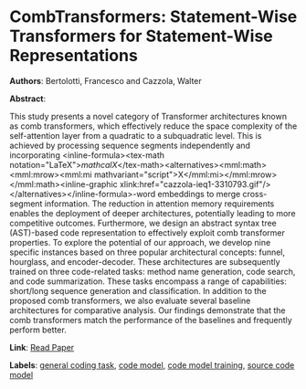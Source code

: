 # CombTransformers: Statement-Wise Transformers for Statement-Wise Representations

**Authors**: Bertolotti, Francesco and Cazzola, Walter

**Abstract**:

This study presents a novel category of Transformer architectures known as comb transformers, which effectively reduce the space complexity of the self-attention layer from a quadratic to a subquadratic level. This is achieved by processing sequence segments independently and incorporating &lt;inline-formula&gt;&lt;tex-math notation="LaTeX"&gt;$mathcal{X}$&lt;/tex-math&gt;&lt;alternatives&gt;&lt;mml:math&gt;&lt;mml:mrow&gt;&lt;mml:mi mathvariant="script"&gt;X&lt;/mml:mi&gt;&lt;/mml:mrow&gt;&lt;/mml:math&gt;&lt;inline-graphic xlink:href="cazzola-ieq1-3310793.gif"/&gt;&lt;/alternatives&gt;&lt;/inline-formula&gt;-word embeddings to merge cross-segment information. The reduction in attention memory requirements enables the deployment of deeper architectures, potentially leading to more competitive outcomes. Furthermore, we design an abstract syntax tree (AST)-based code representation to effectively exploit comb transformer properties. To explore the potential of our approach, we develop nine specific instances based on three popular architectural concepts: funnel, hourglass, and encoder-decoder. These architectures are subsequently trained on three code-related tasks: method name generation, code search, and code summarization. These tasks encompass a range of capabilities: short/long sequence generation and classification. In addition to the proposed comb transformers, we also evaluate several baseline architectures for comparative analysis. Our findings demonstrate that the comb transformers match the performance of the baselines and frequently perform better.

**Link**: [Read Paper](https://doi.org/10.1109/TSE.2023.3310793)

**Labels**: [general coding task](../../labels/general_coding_task.md), [code model](../../labels/code_model.md), [code model training](../../labels/code_model_training.md), [source code model](../../labels/source_code_model.md)
